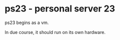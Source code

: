 # ps23 - personal server 23

ps23 begins as a vm.

In due course, it should run on its own hardware.
